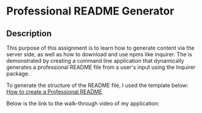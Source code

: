 # Professional README Generator 

## Description

This purpose of this assignment is to learn how to generate content via the server side, as well as how to download and use npms like inquirer. The is demonstrated by creating a command line application that dynamically generates a professional README file from a user's input using the Inquirer package.

To generate the structure of the README file, I used the template below:
[How to create a Professional README](https://coding-boot-camp.github.io/full-stack/github/professional-readme-guide)

Below is the link to the walk-through video of my application:

